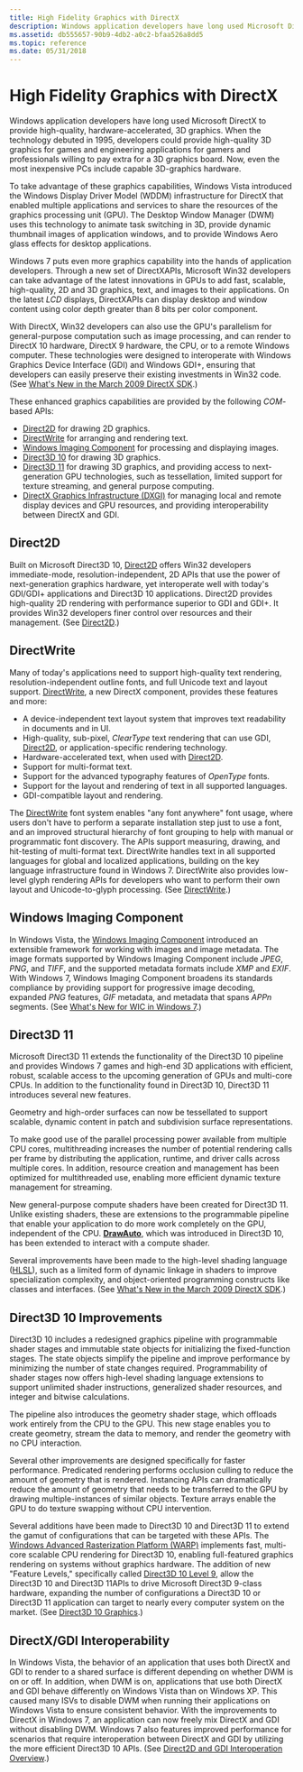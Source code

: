 ```yaml
---
title: High Fidelity Graphics with DirectX
description: Windows application developers have long used Microsoft DirectX to provide high-quality, hardware-accelerated, 3D graphics.
ms.assetid: db555657-90b9-4db2-a0c2-bfaa526a8dd5
ms.topic: reference
ms.date: 05/31/2018
---
```


# High Fidelity Graphics with DirectX

Windows application developers have long used Microsoft DirectX to provide high-quality, hardware-accelerated, 3D graphics. When the technology debuted in 1995, developers could provide high-quality 3D graphics for games and engineering applications for gamers and professionals willing to pay extra for a 3D graphics board. Now, even the most inexpensive PCs include capable 3D-graphics hardware.

To take advantage of these graphics capabilities, Windows Vista introduced the Windows Display Driver Model (WDDM) infrastructure for DirectX that enabled multiple applications and services to share the resources of the graphics processing unit (GPU). The Desktop Window Manager (DWM) uses this technology to animate task switching in 3D, provide dynamic thumbnail images of application windows, and to provide Windows Aero glass effects for desktop applications.

Windows 7 puts even more graphics capability into the hands of application developers. Through a new set of DirectXAPIs, Microsoft Win32 developers can take advantage of the latest innovations in GPUs to add fast, scalable, high-quality, 2D and 3D graphics, text, and images to their applications. On the latest *LCD* displays, DirectXAPIs can display desktop and window content using color depth greater than 8 bits per color component.

With DirectX, Win32 developers can also use the GPU's parallelism for general-purpose computation such as image processing, and can render to DirectX 10 hardware, DirectX 9 hardware, the CPU, or to a remote Windows computer. These technologies were designed to interoperate with Windows Graphics Device Interface (GDI) and Windows GDI+, ensuring that developers can easily preserve their existing investments in Win32 code. (See [What's New in the March 2009 DirectX SDK](/previous-versions//bb173043(v=vs.85)).)

These enhanced graphics capabilities are provided by the following *COM*-based APIs:

-   [Direct2D](../direct2d/direct2d-portal.md) for drawing 2D graphics.
-   [DirectWrite](/windows/desktop/DirectWrite/direct-write-portal) for arranging and rendering text.
-   [Windows Imaging Component](/windows/desktop/wic/-wic-lh) for processing and displaying images.
-   [Direct3D 10](/windows/desktop/direct3d10/d3d10-graphics) for drawing 3D graphics.
-   [Direct3D 11](/windows/desktop/direct3d11/atoc-dx-graphics-direct3d-11) for drawing 3D graphics, and providing access to next-generation GPU technologies, such as tessellation, limited support for texture streaming, and general purpose computing.
-   [DirectX Graphics Infrastructure (DXGI)](/windows/desktop/direct3ddxgi/dx-graphics-dxgi) for managing local and remote display devices and GPU resources, and providing interoperability between DirectX and GDI.

## Direct2D

Built on Microsoft Direct3D 10, [Direct2D](../direct2d/direct2d-portal.md) offers Win32 developers immediate-mode, resolution-independent, 2D APIs that use the power of next-generation graphics hardware, yet interoperate well with today's GDI/GDI+ applications and Direct3D 10 applications. Direct2D provides high-quality 2D rendering with performance superior to GDI and GDI+. It provides Win32 developers finer control over resources and their management. (See [Direct2D](../direct2d/direct2d-portal.md).)

## DirectWrite

Many of today's applications need to support high-quality text rendering, resolution-independent outline fonts, and full Unicode text and layout support. [DirectWrite](/windows/desktop/DirectWrite/direct-write-portal), a new DirectX component, provides these features and more:

-   A device-independent text layout system that improves text readability in documents and in UI.
-   High-quality, sub-pixel, *ClearType* text rendering that can use GDI, [Direct2D](../direct2d/direct2d-portal.md), or application-specific rendering technology.
-   Hardware-accelerated text, when used with [Direct2D](../direct2d/direct2d-portal.md).
-   Support for multi-format text.
-   Support for the advanced typography features of *OpenType* fonts.
-   Support for the layout and rendering of text in all supported languages.
-   GDI-compatible layout and rendering.

The [DirectWrite](/windows/desktop/DirectWrite/direct-write-portal) font system enables "any font anywhere" font usage, where users don't have to perform a separate installation step just to use a font, and an improved structural hierarchy of font grouping to help with manual or programmatic font discovery. The APIs support measuring, drawing, and hit-testing of multi-format text. DirectWrite handles text in all supported languages for global and localized applications, building on the key language infrastructure found in Windows 7. DirectWrite also provides low-level glyph rendering APIs for developers who want to perform their own layout and Unicode-to-glyph processing. (See [DirectWrite](../directwrite/direct-write-portal.md).)

## Windows Imaging Component

In Windows Vista, the [Windows Imaging Component](/windows/desktop/wic/-wic-lh) introduced an extensible framework for working with images and image metadata. The image formats supported by Windows Imaging Component include *JPEG*, *PNG*, and *TIFF*, and the supported metadata formats include *XMP* and *EXIF*. With Windows 7, Windows Imaging Component broadens its standards compliance by providing support for progressive image decoding, expanded *PNG* features, *GIF* metadata, and metadata that spans *APPn* segments. (See [What's New for WIC in Windows 7](/previous-versions//ee720061(v=vs.85)).)

## Direct3D 11

Microsoft Direct3D 11 extends the functionality of the Direct3D 10 pipeline and provides Windows 7 games and high-end 3D applications with efficient, robust, scalable access to the upcoming generation of GPUs and multi-core CPUs. In addition to the functionality found in Direct3D 10, Direct3D 11 introduces several new features.

Geometry and high-order surfaces can now be tessellated to support scalable, dynamic content in patch and subdivision surface representations.

To make good use of the parallel processing power available from multiple CPU cores, multithreading increases the number of potential rendering calls per frame by distributing the application, runtime, and driver calls across multiple cores. In addition, resource creation and management has been optimized for multithreaded use, enabling more efficient dynamic texture management for streaming.

New general-purpose compute shaders have been created for Direct3D 11. Unlike existing shaders, these are extensions to the programmable pipeline that enable your application to do more work completely on the GPU, independent of the CPU. [**DrawAuto**](/windows/desktop/api/d3d11/nf-d3d11-id3d11devicecontext-drawauto), which was introduced in Direct3D 10, has been extended to interact with a compute shader.

Several improvements have been made to the high-level shading language ([HLSL](/windows/desktop/direct3dhlsl/dx-graphics-hlsl)), such as a limited form of dynamic linkage in shaders to improve specialization complexity, and object-oriented programming constructs like classes and interfaces. (See [What's New in the March 2009 DirectX SDK](/previous-versions//bb173043(v=vs.85)).)

## Direct3D 10 Improvements

Direct3D 10 includes a redesigned graphics pipeline with programmable shader stages and immutable state objects for initializing the fixed-function stages. The state objects simplify the pipeline and improve performance by minimizing the number of state changes required. Programmability of shader stages now offers high-level shading language extensions to support unlimited shader instructions, generalized shader resources, and integer and bitwise calculations.

The pipeline also introduces the geometry shader stage, which offloads work entirely from the CPU to the GPU. This new stage enables you to create geometry, stream the data to memory, and render the geometry with no CPU interaction.

Several other improvements are designed specifically for faster performance. Predicated rendering performs occlusion culling to reduce the amount of geometry that is rendered. Instancing APIs can dramatically reduce the amount of geometry that needs to be transferred to the GPU by drawing multiple-instances of similar objects. Texture arrays enable the GPU to do texture swapping without CPU intervention.

Several additions have been made to Direct3D 10 and Direct3D 11 to extend the gamut of configurations that can be targeted with these APIs. The [Windows Advanced Rasterization Platform (WARP)](/windows/desktop/direct3darticles/directx-warp) implements fast, multi-core scalable CPU rendering for Direct3D 10, enabling full-featured graphics rendering on systems without graphics hardware. The addition of new "Feature Levels," specifically called [Direct3D 10 Level 9](/windows/desktop/direct3d11/d3d11-graphics-reference-10level9), allow the Direct3D 10 and Direct3D 11APIs to drive Microsoft Direct3D 9-class hardware, expanding the number of configurations a Direct3D 10 or Direct3D 11 application can target to nearly every computer system on the market. (See [Direct3D 10 Graphics](../direct3d10/d3d10-graphics.md).)

## DirectX/GDI Interoperability

In Windows Vista, the behavior of an application that uses both DirectX and GDI to render to a shared surface is different depending on whether DWM is on or off. In addition, when DWM is on, applications that use both DirectX and GDI behave differently on Windows Vista than on Windows XP. This caused many ISVs to disable DWM when running their applications on Windows Vista to ensure consistent behavior. With the improvements to DirectX in Windows 7, an application can now freely mix DirectX and GDI without disabling DWM. Windows 7 also features improved performance for scenarios that require interoperation between DirectX and GDI by utilizing the more efficient Direct3D 10 APIs. (See [Direct2D and GDI Interoperation Overview](../direct2d/direct2d-and-gdi-interoperation-overview.md).)

 

 
